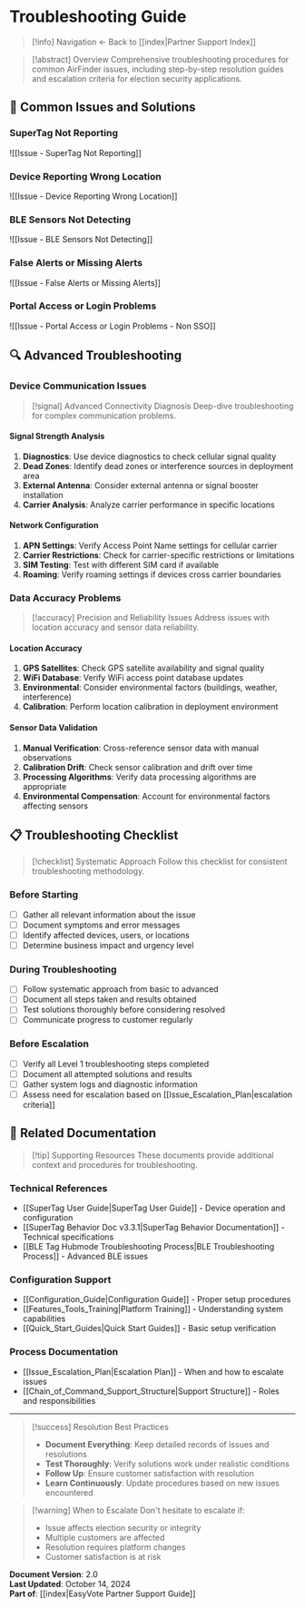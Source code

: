 # Troubleshooting Guide

> [!info] Navigation
> ← Back to [[index|Partner Support Index]]

> [!abstract] Overview
> Comprehensive troubleshooting procedures for common AirFinder issues, including step-by-step resolution guides and escalation criteria for election security applications.

## 🔧 Common Issues and Solutions
### SuperTag Not Reporting
![[Issue - SuperTag Not Reporting]]
### Device Reporting Wrong Location
![[Issue - Device Reporting Wrong Location]]
### BLE Sensors Not Detecting
![[Issue - BLE Sensors Not Detecting]]
### False Alerts or Missing Alerts
![[Issue - False Alerts or Missing Alerts]]
### Portal Access or Login Problems
![[Issue - Portal Access or Login Problems - Non SSO]]
## 🔍 Advanced Troubleshooting

### Device Communication Issues

> [!signal] Advanced Connectivity Diagnosis
> Deep-dive troubleshooting for complex communication problems.

#### Signal Strength Analysis
1. **Diagnostics**: Use device diagnostics to check cellular signal quality
2. **Dead Zones**: Identify dead zones or interference sources in deployment area
3. **External Antenna**: Consider external antenna or signal booster installation
4. **Carrier Analysis**: Analyze carrier performance in specific locations

#### Network Configuration
1. **APN Settings**: Verify Access Point Name settings for cellular carrier
2. **Carrier Restrictions**: Check for carrier-specific restrictions or limitations
3. **SIM Testing**: Test with different SIM card if available
4. **Roaming**: Verify roaming settings if devices cross carrier boundaries

### Data Accuracy Problems

> [!accuracy] Precision and Reliability Issues
> Address issues with location accuracy and sensor data reliability.

#### Location Accuracy
1. **GPS Satellites**: Check GPS satellite availability and signal quality
2. **WiFi Database**: Verify WiFi access point database updates
3. **Environmental**: Consider environmental factors (buildings, weather, interference)
4. **Calibration**: Perform location calibration in deployment environment

#### Sensor Data Validation
1. **Manual Verification**: Cross-reference sensor data with manual observations
2. **Calibration Drift**: Check sensor calibration and drift over time
3. **Processing Algorithms**: Verify data processing algorithms are appropriate
4. **Environmental Compensation**: Account for environmental factors affecting sensors

## 📋 Troubleshooting Checklist

> [!checklist] Systematic Approach
> Follow this checklist for consistent troubleshooting methodology.

### Before Starting
- [ ] Gather all relevant information about the issue
- [ ] Document symptoms and error messages
- [ ] Identify affected devices, users, or locations
- [ ] Determine business impact and urgency level

### During Troubleshooting
- [ ] Follow systematic approach from basic to advanced
- [ ] Document all steps taken and results obtained
- [ ] Test solutions thoroughly before considering resolved
- [ ] Communicate progress to customer regularly

### Before Escalation
- [ ] Verify all Level 1 troubleshooting steps completed
- [ ] Document all attempted solutions and results
- [ ] Gather system logs and diagnostic information
- [ ] Assess need for escalation based on [[Issue_Escalation_Plan|escalation criteria]]

## 🔗 Related Documentation

> [!tip] Supporting Resources
> These documents provide additional context and procedures for troubleshooting.

### Technical References
- [[SuperTag User Guide|SuperTag User Guide]] - Device operation and configuration
- [[SuperTag Behavior Doc v3.3.1|SuperTag Behavior Documentation]] - Technical specifications
- [[BLE Tag Hubmode Troubleshooting Process|BLE Troubleshooting Process]] - Advanced BLE issues

### Configuration Support
- [[Configuration_Guide|Configuration Guide]] - Proper setup procedures
- [[Features_Tools_Training|Platform Training]] - Understanding system capabilities
- [[Quick_Start_Guides|Quick Start Guides]] - Basic setup verification

### Process Documentation
- [[Issue_Escalation_Plan|Escalation Plan]] - When and how to escalate issues
- [[Chain_of_Command_Support_Structure|Support Structure]] - Roles and responsibilities

---

> [!success] Resolution Best Practices
> - **Document Everything**: Keep detailed records of issues and resolutions
> - **Test Thoroughly**: Verify solutions work under realistic conditions
> - **Follow Up**: Ensure customer satisfaction with resolution
> - **Learn Continuously**: Update procedures based on new issues encountered

> [!warning] When to Escalate
> Don't hesitate to escalate if:
> - Issue affects election security or integrity
> - Multiple customers are affected
> - Resolution requires platform changes
> - Customer satisfaction is at risk

**Document Version**: 2.0  
**Last Updated**: October 14, 2024  
**Part of**: [[index|EasyVote Partner Support Guide]]
